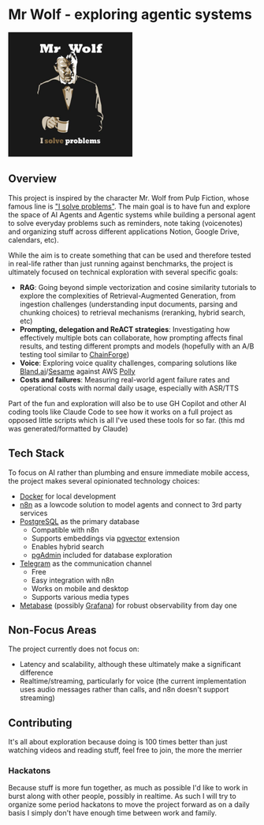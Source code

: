 # Mr Wolf - exploring agentic systems

<img src="media/mrwolf.jpg" width="50%" alt="Mr Wolf">

## Overview

This project is inspired by the character Mr. Wolf from Pulp Fiction, whose famous line is ["I solve problems"](https://www.youtube.com/watch?v=ZN12-hJI7ws). The main goal is to have fun and explore the space of AI Agents and Agentic systems while building a personal agent to solve everyday problems such as reminders, note taking (voicenotes) and organizing stuff across different applications Notion, Google Drive, calendars, etc).

While the aim is to create something that can be used and therefore tested in real-life rather than just running against benchmarks, the project is ultimately focused on technical exploration with several specific goals:

- **RAG**: Going beyond simple vectorization and cosine similarity tutorials to explore the complexities of Retrieval-Augmented Generation, from ingestion challenges (understanding input documents, parsing and chunking choices) to retrieval mechanisms (reranking, hybrid search, etc)
- **Prompting, delegation and ReACT strategies**: Investigating how effectively multiple bots can collaborate, how prompting affects final results, and testing different prompts and models (hopefully with an A/B testing tool similar to [ChainForge](https://chainforge.ai/))
- **Voice**: Exploring voice quality challenges, comparing solutions like [Bland.ai](https://www.bland.ai)/[Sesame](https://www.sesame.ai) against AWS [Polly](https://aws.amazon.com/polly/)
- **Costs and failures**: Measuring real-world agent failure rates and operational costs with normal daily usage, especially with ASR/TTS

Part of the fun and exploration will also be to use GH Copilot and other AI coding tools like Claude Code to see how it works on a full project as opposed little scripts which is all I've used these tools for so far. (this md was generated/formatted by Claude)

## Tech Stack

To focus on AI rather than plumbing and ensure immediate mobile access, the project makes several opinionated technology choices:

- [Docker](https://www.docker.com) for local development
- [n8n](https://n8n.io) as a lowcode solution to model agents and connect to 3rd party services
- [PostgreSQL](https://www.postgresql.org) as the primary database
  - Compatible with n8n
  - Supports embeddings via [pgvector](https://github.com/pgvector/pgvector) extension
  - Enables hybrid search
  - [pgAdmin](https://www.pgadmin.org) included for database exploration
- [Telegram](https://telegram.org) as the communication channel
  - Free
  - Easy integration with n8n
  - Works on mobile and desktop
  - Supports various media types
- [Metabase](https://www.metabase.com) (possibly [Grafana](https://grafana.com)) for robust observability from day one

## Non-Focus Areas

The project currently does not focus on:

- Latency and scalability, although these ultimately make a significant difference
- Realtime/streaming, particularly for voice (the current implementation uses audio messages rather than calls, and n8n doesn't support streaming)

## Contributing

It's all about exploration because doing is 100 times better than just watching videos and reading stuff, feel free to join, the more the merrier

### Hackatons
Because stuff is more fun together, as much as possible I'd like to work in burst along with other people, possibly in realtime. As such I will try to organize some period hackatons to move the project forward as on a daily basis I simply don't have enough time between work and family.
